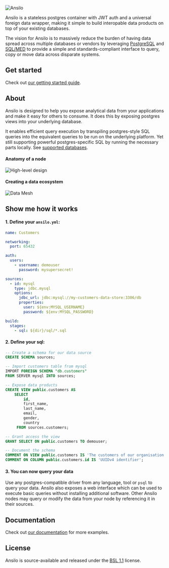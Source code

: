 ![Ansilo](https://uploads-ssl.webflow.com/634643648780f64459633a43/638ace9b90ec6df05064bc70_logo-with-text-sm.png)

Ansilo is a stateless postgres container with JWT auth and a universal foreign data wrapper, making it simple to build interopable data products on top of your existing databases.

The vision for Ansilo is to massively reduce the burden of having data spread across multiple databases or vendors by leveraging [PostgreSQL](https://postgresql.org/) and [SQL/MED](https://en.wikipedia.org/wiki/SQL/MED) to provide a simple and standards-compliant interface to query, copy or move data across disparate systems.  

## Get started

Check out [our getting started guide](https://docs.ansilo.io/getting-started/access/). 

## About

Ansilo is designed to help you expose analytical data from your applications and make it easy for others to consume. It does this by exposing postgres views into your underlying database. 

It enables efficient query execution by transpiling postgres-style SQL queries into the equivalent queries to be run on the underlying platform. Yet still supporting powerful postgres-specific SQL by running the necessary parts locally. See [supported databases](https://docs.ansilo.io/connectors/overview/).

#### Anatomy of a node

<picture>
  <source media="(prefers-color-scheme: dark)" srcset="https://uploads-ssl.webflow.com/634643648780f64459633a43/638ae11bc239dee569ad4cba_Ansilo%20-%20Docs%20-%20System%20Architecture-dark.png">
  <img alt="High-level design" src="https://uploads-ssl.webflow.com/634643648780f64459633a43/638ae11c9a1618e38b992c1b_Ansilo%20-%20Docs%20-%20System%20Architecture.png">
</picture>

#### Creating a data ecosystem

<picture>
  <source media="(prefers-color-scheme: dark)" srcset="https://uploads-ssl.webflow.com/634643648780f64459633a43/638dac9157859fd453ee6c0d_Ansilo%20-%20Docs%20-%20Use%20case%20-%20Data%20Mesh-dark.png">
  <img alt="Data Mesh" src="https://uploads-ssl.webflow.com/634643648780f64459633a43/638dac9026be9b2aebbbd3ac_Ansilo%20-%20Docs%20-%20Use%20case%20-%20Data%20Mesh.png">
</picture>


## Show me how it works

#### 1. Define your `ansilo.yml`:

```yml
name: Customers

networking:
  port: 65432

auth:
  users:
    - username: demouser
      password: mysupersecret!

sources:
  - id: mysql
    type: jdbc.mysql
    options:
      jdbc_url: jdbc:mysql://my-customers-data-store:3306/db
      properties:
        user: ${env:MYSQL_USERNAME}
        password: ${env:MYSQL_PASSWORD}

build:
  stages:
    - sql: ${dir}/sql/*.sql
```

#### 2. Define your sql:

```sql
-- Create a schema for our data source
CREATE SCHEMA sources;

-- Import customers table from mysql
IMPORT FOREIGN SCHEMA "db.customers" 
FROM SERVER mysql INTO sources;

-- Expose data products
CREATE VIEW public.customers AS
    SELECT 
        id,
        first_name,
        last_name,
        email,
        gender,
        country
     FROM sources.customers;

-- Grant access the view
GRANT SELECT ON public.customers TO demouser;

-- Document the schema
COMMENT ON VIEW public.customers IS 'The customers of our organisation';
COMMENT ON COLUMN public.customers.id IS 'UUIDv4 identifier';
```

#### 3. You can now query your data

Use any postgres-compatible driver from any language, tool or `psql` to query your data.
Ansilo also exposes a web interface which can be used to execute basic queries without installing additional software.
Other Ansilo nodes may query or modify the data from your node by referencing it in their sources.

## Documentation

Check out [our documentation](https://docs.ansilo.io) for more examples.

## License

Ansilo is source-available and released under the [BSL 1.1](./LICENSE) license.

